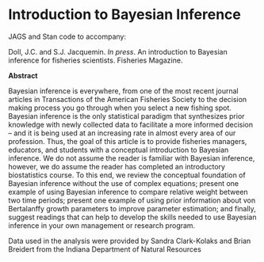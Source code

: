 # Introduction to Bayesian Inference
JAGS and Stan code to accompany:

Doll, J.C. and S.J. Jacquemin. <i>In press</i>. An introduction to Bayesian inference for fisheries scientists. Fisheries Magazine.

<b>Abstract</b>

Bayesian inference is everywhere, from one of the most recent journal articles in Transactions of the American Fisheries Society to the decision making process you go through when you select a new fishing spot. Bayesian inference is the only statistical paradigm that synthesizes prior knowledge with newly collected data to facilitate a more informed decision – and it is being used at an increasing rate in almost every area of our profession. Thus, the goal of this article is to provide fisheries managers, educators, and students with a conceptual introduction to Bayesian inference. We do not assume the reader is familiar with Bayesian inference, however, we do assume the reader has completed an introductory biostatistics course. To this end, we review the conceptual foundation of Bayesian inference without the use of complex equations; present one example of using Bayesian inference to compare relative weight between two time periods; present one example of using prior information about von Bertalanffy growth parameters to improve parameter estimation; and finally, suggest readings that can help to develop the skills needed to use Bayesian inference in your own management or research program.

Data used in the analysis were provided by Sandra Clark-Kolaks and Brian Breidert from the Indiana Department of Natural Resources

